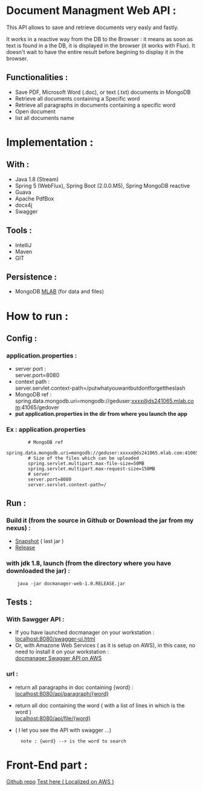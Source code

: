 # Document Managment Web API :
This API allows to save and retrieve documents very easly and fastly.

It works in a reactive way from the DB to the Browser : 
it means as soon as text is found in a the DB, it is displayed in the browser (it works with Flux). It doesn't wait to have the entire result before begining to display it in the browser.

## Functionalities :
- Save PDF, Microsoft Word (.doc), or text (.txt) documents in MongoDB
- Retrieve all documents containing a Specific word
- Retrieve all paragraphs in documents containing a specific word
- Open document
- list all documents name

# Implementation :
 
## With :
- Java 1.8 (Stream)
- Spring 5 (WebFlux), Spring Boot (2.0.0.M5), Spring MongoDB reactive
- Guava
- Apache PdfBox
- docx4j
- Swagger

## Tools :
- IntelliJ
- Maven
- GIT

## Persistence :
 - MongoDB <a href="https://mlab.com/welcome/" target="_blank">MLAB</a> (for data and files)
 
# How to run :

## Config :

### application.properties :
- server port :<br>
	server.port=8080
- context path :<br>
	server.servlet.context-path=/putwhatyouwantbutdontforgettheslash
- MongoDB ref :<br>
	spring.data.mongodb.uri=mongodb://geduser:xxxx@ds241065.mlab.com:41065/gedover
- <b>put application.properties in the dir from where you launch the app</b>
### Ex : application.properties
 			# MongoDB ref
 			spring.data.mongodb.uri=mongodb://geduser:xxxxx@ds241065.mlab.com:41065/gedover
 			# Size of the files which can be uploaded
			spring.servlet.multipart.max-file-size=50MB
			spring.servlet.multipart.max-request-size=150MB
			# server
			server.port=8080
			server.servlet.context-path=/

## Run :
### Build it (from the source in Github or Download the jar from my nexus) :
- <a href="http://182-193-28-81.ftth.cust.kwaoo.net:8081/nexus/content/repositories/snapshots/com/pat/ged/docmanager-web/1.0-SNAPSHOT/" target="_blank">Snapshot</a> ( last jar )
- <a href="http://182-193-28-81.ftth.cust.kwaoo.net:8081/nexus/content/repositories/releases/com/pat/ged/docmanager-web/1.0.RELEASE/docmanager-web-1.0.RELEASE.jar" target="_blank">Release</a>
### with jdk 1.8, launch (from the directory where you have downloaded the jar) :
		java -jar docmanager-web-1.0.RELEASE.jar

## Tests :	
	
### With Sawgger API :
- If you have launched docmanager on your workstation :<br>
	<a href="http://localhost:8080/swagger-ui.html" target="_blank">localhost:8080/swagger-ui.html</a>
- Or, with Amazone Web Services ( as it is setup on AWS), in this case, no need to install it on your workstation : <br>
	<a href="http://patdesch.eu-central-1.elasticbeanstalk.com/swagger-ui.html" target="_blank">docmanager Swagger API on AWS</a>

### url : 
- return all paragraphs in doc containing {word} :<br>
	<a href="http://localhost:8080/api/paragraph/{word}" target="_blank">localhost:8080/api/paragraph/{word}</a>
- return all doc containing the  word ( with a list of lines in which is the word )<br>
	<a href="http://localhost:8080/api/file/{word}" target="_blank">localhost:8080/api/file/{word}</a>
- ( I let you see the API with swagger ...)

        note : {word} --> is the word to search	
# Front-End part :

<a href="https://github.com/patricou/docmanager_Front-End">Github repo</a>
<a href="http://patdesch.eu-central-1.elasticbeanstalk.com">Test here ( Localized on AWS )</a>


	
	
